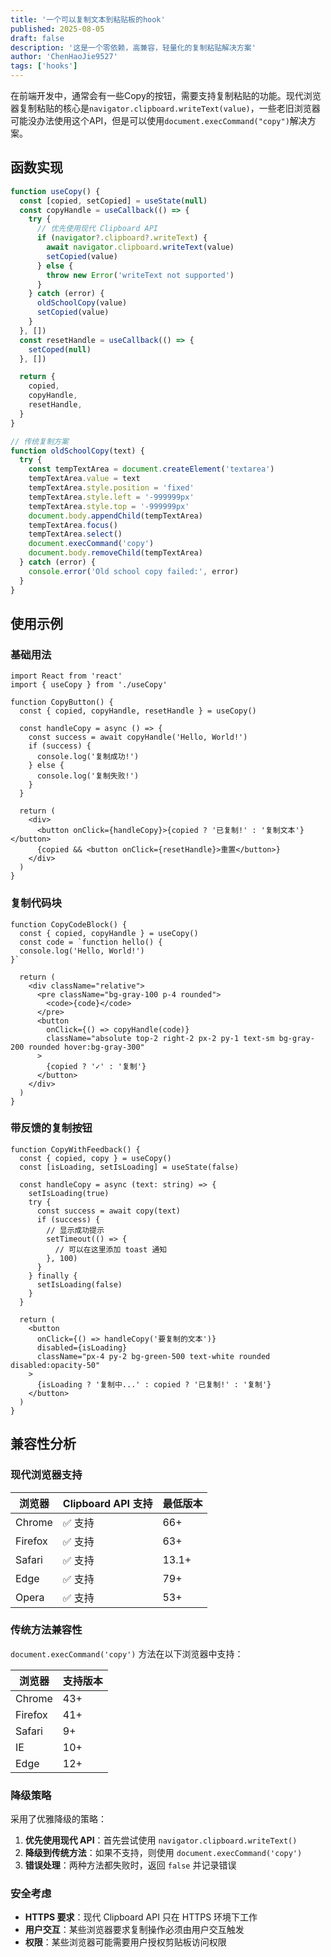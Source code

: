 ```yaml
---
title: '一个可以复制文本到粘贴板的hook'
published: 2025-08-05
draft: false
description: '这是一个零依赖，高兼容，轻量化的复制粘贴解决方案'
author: 'ChenHaoJie9527'
tags: ['hooks']
---
```


在前端开发中，通常会有一些Copy的按钮，需要支持复制粘贴的功能。现代浏览器复制粘贴的核心是`navigator.clipboard.writeText(value)`，一些老旧浏览器可能没办法使用这个API，但是可以使用`document.execCommand("copy")`解决方案。

## 函数实现

```typescript
function useCopy() {
  const [copied, setCopied] = useState(null)
  const copyHandle = useCallback(() => {
    try {
      // 优先使用现代 Clipboard API
      if (navigator?.clipboard?.writeText) {
        await navigator.clipboard.writeText(value)
        setCopied(value)
      } else {
        throw new Error('writeText not supported')
      }
    } catch (error) {
      oldSchoolCopy(value)
      setCopied(value)
    }
  }, [])
  const resetHandle = useCallback(() => {
    setCoped(null)
  }, [])

  return {
    copied,
    copyHandle,
    resetHandle,
  }
}

// 传统复制方案
function oldSchoolCopy(text) {
  try {
    const tempTextArea = document.createElement('textarea')
    tempTextArea.value = text
    tempTextArea.style.position = 'fixed'
    tempTextArea.style.left = '-999999px'
    tempTextArea.style.top = '-999999px'
    document.body.appendChild(tempTextArea)
    tempTextArea.focus()
    tempTextArea.select()
    document.execCommand('copy')
    document.body.removeChild(tempTextArea)
  } catch (error) {
    console.error('Old school copy failed:', error)
  }
}
```

## 使用示例

### 基础用法

```tsx
import React from 'react'
import { useCopy } from './useCopy'

function CopyButton() {
  const { copied, copyHandle, resetHandle } = useCopy()

  const handleCopy = async () => {
    const success = await copyHandle('Hello, World!')
    if (success) {
      console.log('复制成功!')
    } else {
      console.log('复制失败!')
    }
  }

  return (
    <div>
      <button onClick={handleCopy}>{copied ? '已复制!' : '复制文本'}</button>
      {copied && <button onClick={resetHandle}>重置</button>}
    </div>
  )
}
```

### 复制代码块

```tsx
function CopyCodeBlock() {
  const { copied, copyHandle } = useCopy()
  const code = `function hello() {
  console.log('Hello, World!')
}`

  return (
    <div className="relative">
      <pre className="bg-gray-100 p-4 rounded">
        <code>{code}</code>
      </pre>
      <button
        onClick={() => copyHandle(code)}
        className="absolute top-2 right-2 px-2 py-1 text-sm bg-gray-200 rounded hover:bg-gray-300"
      >
        {copied ? '✓' : '复制'}
      </button>
    </div>
  )
}
```

### 带反馈的复制按钮

```tsx
function CopyWithFeedback() {
  const { copied, copy } = useCopy()
  const [isLoading, setIsLoading] = useState(false)

  const handleCopy = async (text: string) => {
    setIsLoading(true)
    try {
      const success = await copy(text)
      if (success) {
        // 显示成功提示
        setTimeout(() => {
          // 可以在这里添加 toast 通知
        }, 100)
      }
    } finally {
      setIsLoading(false)
    }
  }

  return (
    <button
      onClick={() => handleCopy('要复制的文本')}
      disabled={isLoading}
      className="px-4 py-2 bg-green-500 text-white rounded disabled:opacity-50"
    >
      {isLoading ? '复制中...' : copied ? '已复制!' : '复制'}
    </button>
  )
}
```

## 兼容性分析

### 现代浏览器支持

| 浏览器  | Clipboard API 支持 | 最低版本 |
| ------- | ------------------ | -------- |
| Chrome  | ✅ 支持            | 66+      |
| Firefox | ✅ 支持            | 63+      |
| Safari  | ✅ 支持            | 13.1+    |
| Edge    | ✅ 支持            | 79+      |
| Opera   | ✅ 支持            | 53+      |

### 传统方法兼容性

`document.execCommand('copy')` 方法在以下浏览器中支持：

| 浏览器  | 支持版本 |
| ------- | -------- |
| Chrome  | 43+      |
| Firefox | 41+      |
| Safari  | 9+       |
| IE      | 10+      |
| Edge    | 12+      |

### 降级策略

采用了优雅降级的策略：

1. **优先使用现代 API**：首先尝试使用 `navigator.clipboard.writeText()`
2. **降级到传统方法**：如果不支持，则使用 `document.execCommand('copy')`
3. **错误处理**：两种方法都失败时，返回 `false` 并记录错误

### 安全考虑

- **HTTPS 要求**：现代 Clipboard API 只在 HTTPS 环境下工作
- **用户交互**：某些浏览器要求复制操作必须由用户交互触发
- **权限**：某些浏览器可能需要用户授权剪贴板访问权限
